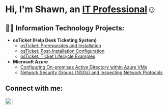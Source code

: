 <h1>Hi, I'm Shawn, an <a href="https://linkedin.com/in/shawnarias"
>IT Professional</a>☺</h1>

<h2>👨‍💻 Information Technology Projects:</h2>

- <b>osTicket (Help Desk Ticketing System)</b>
  - [osTicket: Prerequisites and Installation](https://github.com/ShawnIT-J/ostickets-prereqs)
  - [osTicket: Post-Installation Configuration](https://github.com/ShawnIT-J/post-install-config)
  - [osTicket: Ticket Lifecycle Examples](https://github.com/ShawnIT-J/ticket-lifecycle)
- <b>Microsoft Azure</b>
  - [Configuring On-premises Active Directory within Azure VMs](https://github.com/ShawnIT-J/configure-ad)
  - [Network Security Groups (NSGs) and Inspecting Network Protocols](https://github.com/ShawnIT-J/azure-network-protocols)

<h2>Connect with me:</h2>


[<img align="left" alt="Josh | LinkedIn" width="22px" src="https://cdn.jsdelivr.net/npm/simple-icons@v3/icons/linkedin.svg" />][linkedin]


[linkedin]: https://linkedin.com/in/shawnarias
